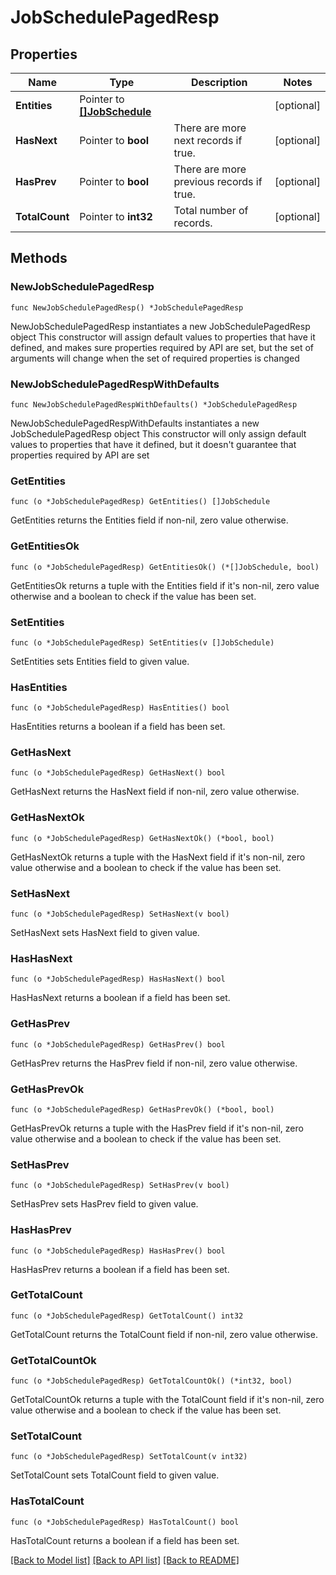 # JobSchedulePagedResp

## Properties

Name | Type | Description | Notes
------------ | ------------- | ------------- | -------------
**Entities** | Pointer to [**[]JobSchedule**](JobSchedule.md) |  | [optional] 
**HasNext** | Pointer to **bool** | There are more next records if true. | [optional] 
**HasPrev** | Pointer to **bool** | There are more previous records if true. | [optional] 
**TotalCount** | Pointer to **int32** | Total number of records. | [optional] 

## Methods

### NewJobSchedulePagedResp

`func NewJobSchedulePagedResp() *JobSchedulePagedResp`

NewJobSchedulePagedResp instantiates a new JobSchedulePagedResp object
This constructor will assign default values to properties that have it defined,
and makes sure properties required by API are set, but the set of arguments
will change when the set of required properties is changed

### NewJobSchedulePagedRespWithDefaults

`func NewJobSchedulePagedRespWithDefaults() *JobSchedulePagedResp`

NewJobSchedulePagedRespWithDefaults instantiates a new JobSchedulePagedResp object
This constructor will only assign default values to properties that have it defined,
but it doesn't guarantee that properties required by API are set

### GetEntities

`func (o *JobSchedulePagedResp) GetEntities() []JobSchedule`

GetEntities returns the Entities field if non-nil, zero value otherwise.

### GetEntitiesOk

`func (o *JobSchedulePagedResp) GetEntitiesOk() (*[]JobSchedule, bool)`

GetEntitiesOk returns a tuple with the Entities field if it's non-nil, zero value otherwise
and a boolean to check if the value has been set.

### SetEntities

`func (o *JobSchedulePagedResp) SetEntities(v []JobSchedule)`

SetEntities sets Entities field to given value.

### HasEntities

`func (o *JobSchedulePagedResp) HasEntities() bool`

HasEntities returns a boolean if a field has been set.

### GetHasNext

`func (o *JobSchedulePagedResp) GetHasNext() bool`

GetHasNext returns the HasNext field if non-nil, zero value otherwise.

### GetHasNextOk

`func (o *JobSchedulePagedResp) GetHasNextOk() (*bool, bool)`

GetHasNextOk returns a tuple with the HasNext field if it's non-nil, zero value otherwise
and a boolean to check if the value has been set.

### SetHasNext

`func (o *JobSchedulePagedResp) SetHasNext(v bool)`

SetHasNext sets HasNext field to given value.

### HasHasNext

`func (o *JobSchedulePagedResp) HasHasNext() bool`

HasHasNext returns a boolean if a field has been set.

### GetHasPrev

`func (o *JobSchedulePagedResp) GetHasPrev() bool`

GetHasPrev returns the HasPrev field if non-nil, zero value otherwise.

### GetHasPrevOk

`func (o *JobSchedulePagedResp) GetHasPrevOk() (*bool, bool)`

GetHasPrevOk returns a tuple with the HasPrev field if it's non-nil, zero value otherwise
and a boolean to check if the value has been set.

### SetHasPrev

`func (o *JobSchedulePagedResp) SetHasPrev(v bool)`

SetHasPrev sets HasPrev field to given value.

### HasHasPrev

`func (o *JobSchedulePagedResp) HasHasPrev() bool`

HasHasPrev returns a boolean if a field has been set.

### GetTotalCount

`func (o *JobSchedulePagedResp) GetTotalCount() int32`

GetTotalCount returns the TotalCount field if non-nil, zero value otherwise.

### GetTotalCountOk

`func (o *JobSchedulePagedResp) GetTotalCountOk() (*int32, bool)`

GetTotalCountOk returns a tuple with the TotalCount field if it's non-nil, zero value otherwise
and a boolean to check if the value has been set.

### SetTotalCount

`func (o *JobSchedulePagedResp) SetTotalCount(v int32)`

SetTotalCount sets TotalCount field to given value.

### HasTotalCount

`func (o *JobSchedulePagedResp) HasTotalCount() bool`

HasTotalCount returns a boolean if a field has been set.


[[Back to Model list]](../README.md#documentation-for-models) [[Back to API list]](../README.md#documentation-for-api-endpoints) [[Back to README]](../README.md)


